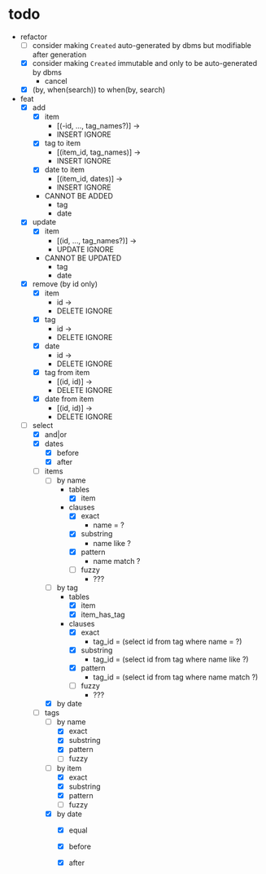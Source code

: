 # todo
- refactor
    - [ ] consider making ``Created`` auto-generated by dbms but modifiable after generation
    - [x] consider making ``Created`` immutable and only to be auto-generated by dbms
      - cancel
    - [x] (by, when(search)) to when(by, search)
- feat
    - [x] add
        - [x] item
            - [(-id, ..., tag_names?)] ->
            - INSERT IGNORE
        - [x] tag to item
            - [(item_id, tag_names)] ->
            - INSERT IGNORE
        - [x] date to item
            - [(item_id, dates)] ->
            - INSERT IGNORE
        - CANNOT BE ADDED
            - tag
            - date
    - [x] update
        - [x] item
            - [(id, ..., tag_names?)] ->
            - UPDATE IGNORE
        - CANNOT BE UPDATED
            - tag
            - date
    - [x] remove (by id only)
        - [x] item
            - id ->
            - DELETE IGNORE
        - [x] tag
            - id ->
            - DELETE IGNORE
        - [x] date
            - id ->
            - DELETE IGNORE
        - [x] tag from item
            - [(id, id)] ->
            - DELETE IGNORE
        - [x] date from item
            - [(id, id)] ->
            - DELETE IGNORE
    - [ ] select
        - [x] and|or
        - [x] dates
            - [x] before
            - [x] after
        - [ ] items
            - [ ] by name
                - tables
                    - [x] item
                - clauses
                    - [x] exact
                        - name = ?
                    - [x] substring
                        - name like ?
                    - [x] pattern
                        - name match ?
                    - [ ] fuzzy
                        - ???
            - [ ] by tag
                - tables
                    - [x] item
                    - [x] item_has_tag
                - clauses
                    - [x] exact
                        - tag_id = (select id from tag where name = ?)
                    - [x] substring
                        - tag_id = (select id from tag where name like ?)
                    - [x] pattern
                        - tag_id = (select id from tag where name match ?)
                    - [ ] fuzzy
                        - ???
            - [x] by date
        - [ ] tags
            - [ ] by name
                - [x] exact
                - [x] substring
                - [x] pattern
                - [ ] fuzzy
            - [ ] by item
                - [x] exact
                - [x] substring
                - [x] pattern
                - [ ] fuzzy
            - [x] by date
                - [x] equal
                - [x] before
                - [x] after

